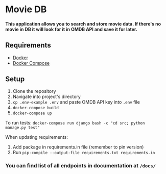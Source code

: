 # Movie DB
#### This application allows you to search and store movie data. If there's no movie in DB it will look for it in OMDB API and save it for later.

## Requirements
- [Docker](https://docs.docker.com/v17.12/install/)
- [Docker Compose](https://docs.docker.com/compose/install/)

## Setup

1. Clone the repository
2. Navigate into project's directory
3. `cp .env-example .env` and paste OMDB API key into `.env` file
4. `docker-compose build`
5. `docker-compose up`

To run tests:
`docker-compose run django bash -c "cd src; python manage.py test"`

When updating requirements:
1. Add package in requirements.in file (remember to pin version)
2. Run `pip-compile --output-file requirements.txt requirements.in`

### You can find list of all endpoints in documentation at `/docs/`
